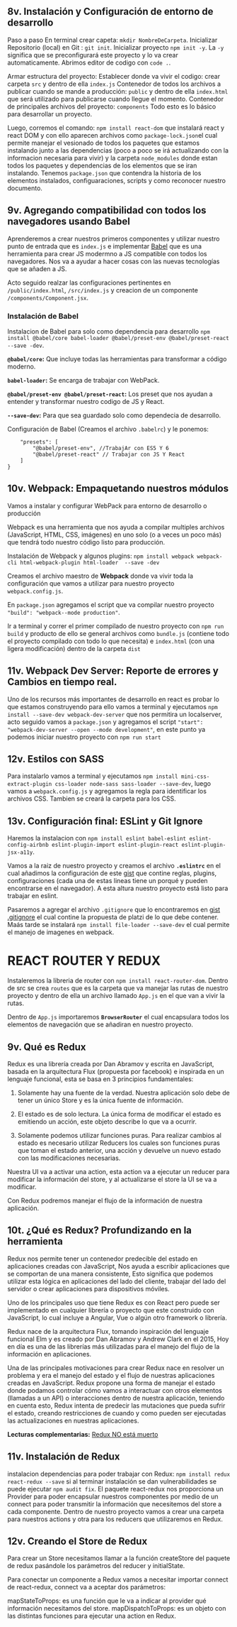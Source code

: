 ## 8v. Instalación y Configuración de entorno de desarrollo
Paso a paso
En terminal crear capeta: `mkdir NombreDeCarpeta`.
Inicializar Repositorio (local) en Git : `git init`.
Inicializar proyecto `npm init -y`. La `-y` significa que se preconfigurará este proyecto y lo va crear automaticamente.
Abrimos editor de codigo con `code .`.

Armar estructura del proyecto:
Establecer donde va vivir el codigo: crear carpeta `src` y dentro de ella `index.js`
Contenedor de todos los archivos a publicar cuando se mande a producción: `public` y dentro de ella `index.html` que será utilizado para publicarse cuando llegue el momento.
Contenedor de principales archivos del proyecto: `components` 
Todo esto es lo básico para desarrollar un proyecto.

Luego, corremos el comando: `npm install react-dom` que instalará react y react DOM y con ello aparecen archivos como `package-lock.json`el cual permite manejar el vesionado de todos los paquetes que estamos instalando junto a las dependencias (poco a poco se irá actualizando con la informacion necesaria para vivir) y la carpeta `node_modules` donde estan todos los paquetes y dependencias de los elementos que se iran instalando. Tenemos `package.json` que contendra la historia de los elementos instalados, configuaraciones, scripts y como reconocer nuestro documento.

## 9v. Agregando compatibilidad con todos los navegadores usando Babel
Aprenderemos a crear nuestros primeros componentes y utilizar nuestro punto de entrada que es `index.js` e implementar [Babel](https://babeljs.io/) que es una herramienta para crear JS modermno a JS compatible con todos los navegadores. Nos va a ayudar a hacer cosas con las nuevas tecnologías que se añaden a JS.

Acto seguido realzar las configuraciones pertinentes en `/public/index.html`, `/src/index.js` y creacion de un componente `/components/Component.jsx`.

### Instalación de Babel

Instalacion de Babel para solo como dependencia para desarrollo `npm install @babel/core babel-loader @babel/preset-env @babel/preset-react --save -dev`.

**`@babel/core`:** Que incluye todas las herramientas para transformar a código moderno.

**`babel-loader`:** Se encarga de trabajar con WebPack.

**`@babel/preset-env @babel/preset-react`:** Los preset que nos ayudan a entender y transformar nuestro codigo de JS y React.

**`--save-dev`:** Para que sea guardado solo como dependecia de desarrollo.

Configuración de Babel (Creamos el archivo `.babelrc`) y le ponemos:

~~~ {
    "presets": [
        "@babel/preset-env", //TrabajAr con ES5 Y 6
        "@babel/preset-react" // Trabajar con JS Y React
    ]
}
~~~


## 10v. Webpack: Empaquetando nuestros módulos
Vamos a instalar y configurar WebPack para entorno de desarrollo o producción

Webpack es una herramienta que nos ayuda a compilar multiples archivos (JavaScript, HTML, CSS, imágenes) en uno solo (o a veces un poco más) que tendrá todo nuestro código listo para producción.

Instalación de Webpack y algunos plugins:
`npm install webpack webpack-cli html-webpack-plugin html-loader  --save -dev`

Creamos el archivo maestro de **Webpack** donde va vivir toda la configuración que vamos a utilizar para nuestro proyecto `webpack.config.js`.

En `package.json` agregamos el script que va compilar nuestro proyecto `"build": "webpack--mode production"`.

Ir a terminal y correr el primer compilado de nuestro proyecto con `npm run build` y producto de ello se general archivos como `bundle.js` (contiene todo el proyecto compilado con todo lo que necesita) e `index.html` (con una ligera modificación) dentro de la carpeta `dist`

## 11v. Webpack Dev Server: Reporte de errores y Cambios en tiempo real.

Uno de los recursos más importantes de desarrollo en react es probar lo que estamos construyendo para ello vamos a terminal y ejecutamos `npm install --save-dev webpack-dev-server` que nos permitira un localserver, acto seguido vamos a `package.json` y agregamos el script `"start": "webpack-dev-server --open --mode development"`, en este punto ya podemos iniciar nuestro proyecto con `npm run start`

## 12v. Estilos con SASS

Para instalarlo vamos a terminal y ejecutamos `npm install mini-css-extract-plugin css-loader node-sass sass-loader --save-dev`, luego vamos a `webpack.config.js` y agregamos la regla para identificar los archivos CSS. Tambien se creará la carpeta para los CSS.

## 13v. Configuración final: ESLint y Git Ignore

Haremos la instalacion con `npm install eslint babel-eslint eslint-config-airbnb eslint-plugin-import eslint-plugin-react eslint-plugin-jsx-a11y`.

Vamos a la raiz de nuestro proyecto y creamos el archivo **`.eslintrc`** en el cual añadimos la configuración de este [gist](https://gist.github.com/gndx/60ae8b1807263e3a55f790ed17c4c57a) que contine reglas, plugins, configuraciones (cada una de estas lineas tiene un porqué y pueden encontrarse en el navegador). A esta altura nuestro proyecto está listo para trabajar en eslint.

Pasaremos a agregar el archivo `.gitignore` que lo encontraremos en [gist .gitignore](https://gist.github.com/gndx/747a8913d12e96ff8374e2125efde544) el cual contine la propuesta de platzi de lo que debe contener. Maás tarde se instalará `npm install file-loader --save-dev` el cual permite el manejo de imagenes en webpack.


# REACT ROUTER Y REDUX

Instaleremos la libreria de router con `npm install react-router-dom`.
Dentro de src se crea `routes` que es la carpeta que va manejar las rutas de nuestro proyecto y dentro de ella un archivo llamado `App.js` en el que van a vivir la rutas.

Dentro de `App.js` importaremos **`BrowserRouter`** el cual encapsulara todos los elementos de navegación que se añadiran en nuestro proyecto.

## 9v. Qué es Redux

Redux es una librería creada por Dan Abramov y escrita en JavaScript, basada en la arquitectura Flux (propuesta por facebook) e inspirada en un lenguaje funcional, esta se basa en 3 principios fundamentales:

1. Solamente hay una fuente de la verdad.
Nuestra aplicación solo debe de tener un único Store y es la única fuente de información.

2. El estado es de solo lectura.
La única forma de modificar el estado es emitiendo un acción, este objeto describe lo que va a ocurrir.

3. Solamente podemos utilizar funciones puras.
Para realizar cambios al estado es necesario utilizar Reducers los cuales son funciones puras que toman el estado anterior, una acción y devuelve un nuevo estado con las modificaciones necesarias.

Nuestra UI va a activar una action, esta action va a ejecutar un reducer para modificar la información del store, y al actualizarse el store la UI se va a modificar.

Con Redux podremos manejar el flujo de la información de nuestra aplicación.

## 10t. ¿Qué es Redux? Profundizando en la herramienta

Redux nos permite tener un contenedor predecible del estado en aplicaciones creadas con JavaScript, Nos ayuda a escribir aplicaciones que se comportan de una manera consistente, Esto significa que podemos utilizar esta lógica en aplicaciones del lado del cliente, trabajar del lado del servidor o crear aplicaciones para dispositivos móviles.

Uno de los principales uso que tiene Redux es con React pero puede ser implementado en cualquier librería o proyecto que este construido con JavaScript, lo cual incluye a Angular, Vue o algún otro framework o librería.

Redux nace de la arquitectura Flux, tomando inspiración del lenguaje funcional Elm y es creado por Dan Abramov y Andrew Clark en el 2015, Hoy en día es una de las librerías más utilizadas para el manejo del flujo de la información en aplicaciones.

Una de las principales motivaciones para crear Redux nace en resolver un problema y era el manejo del estado y el flujo de nuestras aplicaciones creadas en JavaScript. Redux propone una forma de manejar el estado donde podamos controlar cómo vamos a interactuar con otros elementos (llamadas a un API) o interacciones dentro de nuestra aplicación, teniendo en cuenta esto, Redux intenta de predecir las mutaciones que pueda sufrir el estado, creando restricciones de cuando y como pueden ser ejecutadas las actualizaciones en nuestras aplicaciones. 

**Lecturas complementarias:**
[Redux NO está muerto](https://platzi.com/blog/redux-no-esta-muerto/)


## 11v. Instalación de Redux

instalacion dependencias para poder trabajar con Redux: `npm install redux react-redux --save` si al terminar instalación se dan vulnerabilidades se puede ejecutar `npm audit fix`.
El paquete react-redux nos proporciona un Provider para poder encapsular nuestros componentes por medio de un connect para poder transmitir la información que necesitemos del store a cada componente.
Dentro de nuestro proyecto vamos a crear una carpeta para nuestros actions y otra para los reducers que utilizaremos en Redux.

## 12v. Creando el Store de Redux

Para crear un Store necesitamos llamar a la función createStore del paquete de redux pasándole los parámetros del reducer y initialState.

Para conectar un componente a Redux vamos a necesitar importar connect de react-redux, connect va a aceptar dos parámetros:

mapStateToProps: es una función que le va a indicar al provider qué información necesitamos del store.
mapDispatchToProps: es un objeto con las distintas funciones para ejecutar una action en Redux.













`````````````````````````````````````